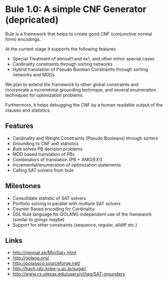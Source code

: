 Bule 1.0: A simple CNF Generator (depricated)
=====================================

Bule is a framework that helps to create good CNF (conjunctive normal form) encodings.

At the current stage it supports the following features

* Special Treatment of atmost1 and ex1, and other minor special cases
* Cardinality constraints through sorting networks
* Hybrid translation of Pseudo Boolean Constraints through sorting networks and MDDs

We plan to extend the framework to other global constraints and incorporate
a incremental grounding technique, and several enumeration techniques for
optimization problems. 

Furthermore, it helps debugging the CNF by a human readable output of the clauses and statistics. 

Features
----------

* Cardinality and Weight Constraints (Pseudo Booleans) through sorters 
* Grounding to CNF and statistics 
* Bule solves PB decision problems 
* MDD based translation of PBs
* Combinators of translation (PB + AMO/EX1)
* Incremental/enumeration of optimization statements 
* Calling SAT solvers from bule

Milestones
----------

* Consolidate statistic of SAT solvers
* Portfolio solving in parallel with multiple SAT solvers
* Counter Based encoding for Cardinality
* DSL Rule language for GOLANG independent use of the framework (similar to gringo maybe)
* Support for other constraints (sequence, regular, alldiff etc.)

Links
-----
* http://minisat.se/MiniSat+.html
* http://golang.org/
* http://potassco.sourceforge.net/
* http://bach.istc.kobe-u.ac.jp/sugar/
* http://www.cs.utexas.edu/users/vl/tag/SAT-grounders

